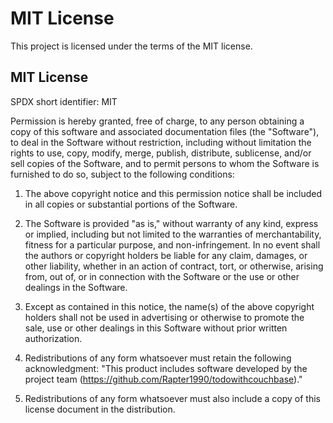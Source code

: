 MIT License
===========

This project is licensed under the terms of the MIT license.

MIT License
-----------

SPDX short identifier: MIT

Permission is hereby granted, free of charge, to any person obtaining a copy of this software and associated
documentation files (the "Software"), to deal in the Software without restriction, including without limitation the
rights to use, copy, modify, merge, publish, distribute, sublicense, and/or sell copies of the Software, and to permit
persons to whom the Software is furnished to do so, subject to the following conditions:

1. The above copyright notice and this permission notice shall be included in all copies or substantial portions of the
   Software.

2. The Software is provided "as is," without warranty of any kind, express or implied, including but not limited to the
   warranties of merchantability, fitness for a particular purpose, and non-infringement. In no event shall the authors
   or copyright holders be liable for any claim, damages, or other liability, whether in an action of contract, tort, or
   otherwise, arising from, out of, or in connection with the Software or the use or other dealings in the Software.

3. Except as contained in this notice, the name(s) of the above copyright holders shall not be used in advertising or
   otherwise to promote the sale, use or other dealings in this Software without prior written authorization.

4. Redistributions of any form whatsoever must retain the following acknowledgment: "This product includes software
   developed by the project team (https://github.com/Rapter1990/todowithcouchbase)."

5. Redistributions of any form whatsoever must also include a copy of this license document in the distribution.
